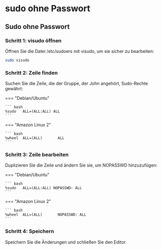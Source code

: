 # sudo ohne Passwort

## Sudo ohne Passwort

### Schritt 1: visudo öffnen
Öffnen Sie die Datei /etc/sudoers mit visudo, um sie sicher zu bearbeiten:

``` bash
sudo visudo
```

### Schritt 2: Zeile finden
Suchen Sie die Zeile, die der Gruppe, der John angehört, Sudo-Rechte gewährt:

=== "Debian/Ubuntu"

    ``` bash
    %sudo   ALL=(ALL:ALL) ALL
    ```

=== "Amazon Linux 2"

    ``` bash
    %wheel  ALL=(ALL)       ALL
    ```

### Schritt 3: Zeile bearbeiten
Duplizieren Sie die Zeile und ändern Sie sie, um NOPASSWD hinzuzufügen:

=== "Debian/Ubuntu"

    ``` bash
    %sudo   ALL=(ALL:ALL) NOPASSWD: ALL
    ```

=== "Amazon Linux 2"

    ``` bash
    %wheel  ALL=(ALL)       NOPASSWD: ALL
    ```

### Schritt 4: Speichern
Speichern Sie die Änderungen und schließen Sie den Editor.